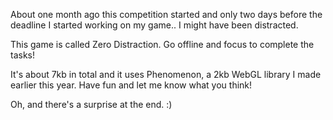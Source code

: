 About one month ago this competition started and only two days before the deadline I started working on my game.. I might have been distracted.

This game is called Zero Distraction. Go offline and focus to complete the tasks!

It's about 7kb in total and it uses Phenomenon, a 2kb WebGL library I made earlier this year. Have fun and let me know what you think! 

Oh, and there's a surprise at the end. :)